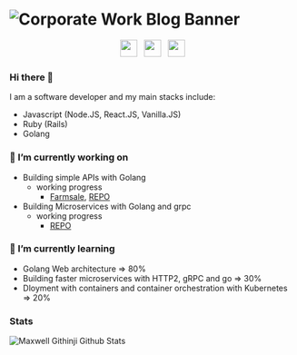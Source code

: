 # ![Corporate Work Blog Banner](https://user-images.githubusercontent.com/11288990/89025374-659e0580-d32f-11ea-8c2a-61855fad2046.png)

<p align='center'>
<a href="https://dev.to/maxwellgithinji"><img height="30" src="https://user-images.githubusercontent.com/11288990/89025817-27551600-d330-11ea-95a6-1357b3407f9f.png"></a>&nbsp;&nbsp;
<a href="https://medium.com/@githinjimaxwell"><img height="30" src="https://user-images.githubusercontent.com/11288990/89025701-01c80c80-d330-11ea-8084-b766e755f904.png"></a>&nbsp;&nbsp;
<a href="https://www.linkedin.com/in/maxwell-githinji-681827114/"><img height="30" src="https://user-images.githubusercontent.com/11288990/89025717-08ef1a80-d330-11ea-90a1-83f2c56b618e.png"></a>
</p>

### Hi there 👋

I am a software developer and my main stacks include:
- Javascript (Node.JS, React.JS, Vanilla.JS)
- Ruby (Rails)
- Golang

### 🔭 I’m currently working on

- Building simple APIs with Golang
  - working progress 
    - [Farmsale](https://farmsaledev.herokuapp.com/swagger/index.html), [REPO](https://github.com/maxwellgithinji/farmsale_backend)
- Building Microservices with Golang and grpc
  - working progress
    -  [REPO](https://github.com/maxwellgithinji/shipping)

### 🌱 I’m currently learning

 - Golang Web architecture => 80%
 - Building faster microservices with HTTP2, gRPC and go => 30%
 - Dloyment with containers and container orchestration with Kubernetes => 20%
 
 ### Stats
 
 ![Maxwell Githinji Github Stats](https://github-readme-stats.vercel.app/api?username=maxwellgithinji&show_icons=true&theme=radical)


<!--
**maxwellgithinji/maxwellgithinji** is a ✨ _special_ ✨ repository because its `README.md` (this file) appears on your GitHub profile.

Here are some ideas to get you started:

- 🔭 I’m currently working on ...
- 🌱 I’m currently learning ...
- 👯 I’m looking to collaborate on ...
- 🤔 I’m looking for help with ...
- 💬 Ask me about ...
- 📫 How to reach me: ...
- 😄 Pronouns: ...
- ⚡ Fun fact: ...
-->
